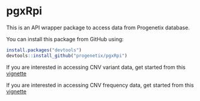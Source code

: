 # pgxRpi

This is an API wrapper package to access data from Progenetix database.

You can install this package from GitHub using:

```r
install.packages("devtools")
devtools::install_github("progenetix/pgxRpi")
```


If you are interested in accessing CNV variant data, get started from this [vignette](http://htmlpreview.github.io/?https://github.com/progenetix/pgxRpi/blob/main/vignettes/Introduction_1_loadvariants.html)

If you are interested in accessing CNV frequency data, get started from this [vignette](http://htmlpreview.github.io/?https://github.com/progenetix/pgxRpi/blob/main/vignettes/Introduction_2_loadfrequency.html)
